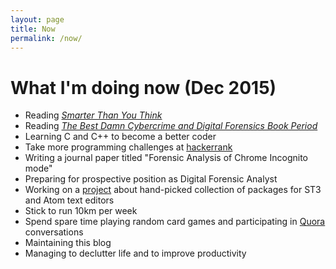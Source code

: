 ```yaml
---
layout: page
title: Now
permalink: /now/
---
```


# What I'm doing now (Dec 2015)

*	Reading <a href="http://smarterthanyouthink.net/book/">*Smarter Than You Think*</a>
*	Reading <a href="http://www.sciencedirect.com/science/book/9781597492287">*The Best Damn Cybercrime and Digital Forensics Book Period*</a>
*	Learning C and C++ to become a better coder
*	Take more programming challenges at <a href="https://www.hackerrank.com" target="_blank">hackerrank</a>
*	Writing a journal paper titled "Forensic Analysis of Chrome Incognito mode"
*	Preparing for prospective position as Digital Forensic Analyst
*	Working on a <a href="http://st3-atom.github.io/" target="_blank">project</a> about hand-picked collection of packages for ST3 and Atom text editors
*	Stick to run 10km per week
*	Spend spare time playing random card games and participating in <a href="quora.com">Quora</a> conversations
*	Maintaining this blog 
*	Managing to declutter life and to improve productivity 
